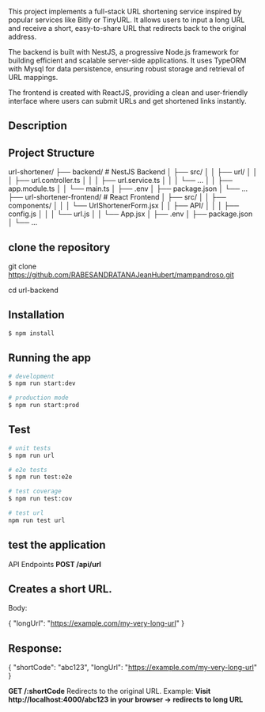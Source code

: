 This project implements a full-stack URL shortening service inspired by popular services like Bitly or TinyURL. It allows users to input a long URL and receive a short, easy-to-share URL that redirects back to the original address.

The backend is built with NestJS, a progressive Node.js framework for building efficient and scalable server-side applications. It uses TypeORM with Mysql for data persistence, ensuring robust storage and retrieval of URL mappings.

The frontend is created with ReactJS, providing a clean and user-friendly interface where users can submit URLs and get shortened links instantly.

## Description

## Project Structure
url-shortener/
├── backend/                # NestJS Backend
│   ├── src/
│   │   ├── url/
│   │   │   ├── url.controller.ts
│   │   │   ├── url.service.ts
│   │   │   └── ...
│   │   ├── app.module.ts
│   │   └── main.ts
│   ├── .env
│   ├── package.json
│   └── ...
├── url-shortener-frontend/ # React Frontend
│   ├── src/
│   │   ├── components/
│   │   │   └── UrlShortenerForm.jsx
│   │   ├── API/
│   │   │   ├── config.js
│   │   │   └── url.js
│   │   └── App.jsx
│   ├── .env
│   ├── package.json
│   └── ...

## clone the repository
git clone https://github.com/RABESANDRATANAJeanHubert/mampandroso.git

cd url-backend

## Installation

```bash
$ npm install 
```

## Running the app

```bash
# development
$ npm run start:dev

# production mode
$ npm run start:prod
```

## Test

```bash
# unit tests
$ npm run url

# e2e tests
$ npm run test:e2e

# test coverage
$ npm run test:cov

# test url
npm run test url
```

## test the application
API Endpoints
**POST /api/url**

## Creates a short URL.
Body:

{
  "longUrl": "https://example.com/my-very-long-url"
}

## Response:
{
  "shortCode": "abc123",
  "longUrl": "https://example.com/my-very-long-url"
}

 **GET /:shortCode**
Redirects to the original URL.
Example:
**Visit http://localhost:4000/abc123 in your browser → redirects to long URL**
